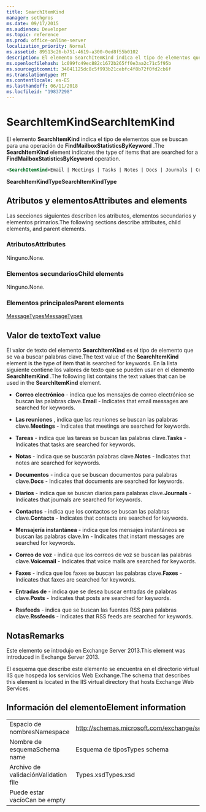 ```yaml
---
title: SearchItemKind
manager: sethgros
ms.date: 09/17/2015
ms.audience: Developer
ms.topic: reference
ms.prod: office-online-server
localization_priority: Normal
ms.assetid: 89513c26-b751-4619-a300-0ed8f55b0102
description: El elemento SearchItemKind indica el tipo de elementos que se buscan para una operación de FindMailboxStatisticsByKeyword.
ms.openlocfilehash: 1c099fc49ec882c1672b265ff0e3aa2c71c5f95b
ms.sourcegitcommit: 34041125dc8c5f993b21cebfc4f8b72f0fd2cb6f
ms.translationtype: MT
ms.contentlocale: es-ES
ms.lasthandoff: 06/11/2018
ms.locfileid: "19837298"
---
```

# <a name="searchitemkind"></a><span data-ttu-id="bcdfc-103">SearchItemKind</span><span class="sxs-lookup"><span data-stu-id="bcdfc-103">SearchItemKind</span></span>

<span data-ttu-id="bcdfc-104">El elemento **SearchItemKind** indica el tipo de elementos que se buscan para una operación de **FindMailboxStatisticsByKeyword** .</span><span class="sxs-lookup"><span data-stu-id="bcdfc-104">The **SearchItemKind** element indicates the type of items that are searched for a **FindMailboxStatisticsByKeyword** operation.</span></span> 
  
```XML
<SearchItemKind>Email | Meetings | Tasks | Notes | Docs | Journals | Contacts | Im | Voicemail | Faxes | Posts | Rssfeeds</SearchItemKind>
```

 <span data-ttu-id="bcdfc-105">**SearchItemKindType**</span><span class="sxs-lookup"><span data-stu-id="bcdfc-105">**SearchItemKindType**</span></span>
## <a name="attributes-and-elements"></a><span data-ttu-id="bcdfc-106">Atributos y elementos</span><span class="sxs-lookup"><span data-stu-id="bcdfc-106">Attributes and elements</span></span>

<span data-ttu-id="bcdfc-107">Las secciones siguientes describen los atributos, elementos secundarios y elementos primarios.</span><span class="sxs-lookup"><span data-stu-id="bcdfc-107">The following sections describe attributes, child elements, and parent elements.</span></span>
  
### <a name="attributes"></a><span data-ttu-id="bcdfc-108">Atributos</span><span class="sxs-lookup"><span data-stu-id="bcdfc-108">Attributes</span></span>

<span data-ttu-id="bcdfc-109">Ninguno.</span><span class="sxs-lookup"><span data-stu-id="bcdfc-109">None.</span></span>
  
### <a name="child-elements"></a><span data-ttu-id="bcdfc-110">Elementos secundarios</span><span class="sxs-lookup"><span data-stu-id="bcdfc-110">Child elements</span></span>

<span data-ttu-id="bcdfc-111">Ninguno.</span><span class="sxs-lookup"><span data-stu-id="bcdfc-111">None.</span></span>
  
### <a name="parent-elements"></a><span data-ttu-id="bcdfc-112">Elementos principales</span><span class="sxs-lookup"><span data-stu-id="bcdfc-112">Parent elements</span></span>

[<span data-ttu-id="bcdfc-113">MessageTypes</span><span class="sxs-lookup"><span data-stu-id="bcdfc-113">MessageTypes</span></span>](messagetypes.md)
  
## <a name="text-value"></a><span data-ttu-id="bcdfc-114">Valor de texto</span><span class="sxs-lookup"><span data-stu-id="bcdfc-114">Text value</span></span>

<span data-ttu-id="bcdfc-115">El valor de texto del elemento **SearchItemKind** es el tipo de elemento que se va a buscar palabras clave.</span><span class="sxs-lookup"><span data-stu-id="bcdfc-115">The text value of the **SearchItemKind** element is the type of item that is searched for keywords.</span></span> <span data-ttu-id="bcdfc-116">En la lista siguiente contiene los valores de texto que se pueden usar en el elemento **SearchItemKind** .</span><span class="sxs-lookup"><span data-stu-id="bcdfc-116">The following list contains the text values that can be used in the **SearchItemKind** element.</span></span> 
  
- <span data-ttu-id="bcdfc-117">**Correo electrónico** - indica que los mensajes de correo electrónico se buscan las palabras clave.</span><span class="sxs-lookup"><span data-stu-id="bcdfc-117">**Email** - Indicates that email messages are searched for keywords.</span></span> 
    
- <span data-ttu-id="bcdfc-118">**Las reuniones** , indica que las reuniones se buscan las palabras clave.</span><span class="sxs-lookup"><span data-stu-id="bcdfc-118">**Meetings** - Indicates that meetings are searched for keywords.</span></span> 
    
- <span data-ttu-id="bcdfc-119">**Tareas** - indica que las tareas se buscan las palabras clave.</span><span class="sxs-lookup"><span data-stu-id="bcdfc-119">**Tasks** - Indicates that tasks are searched for keywords.</span></span> 
    
- <span data-ttu-id="bcdfc-120">**Notas** - indica que se buscarán palabras clave.</span><span class="sxs-lookup"><span data-stu-id="bcdfc-120">**Notes** - Indicates that notes are searched for keywords.</span></span> 
    
- <span data-ttu-id="bcdfc-121">**Documentos** - indica que se buscan documentos para palabras clave.</span><span class="sxs-lookup"><span data-stu-id="bcdfc-121">**Docs** - Indicates that documents are searched for keywords.</span></span> 
    
- <span data-ttu-id="bcdfc-122">**Diarios** - indica que se buscan diarios para palabras clave.</span><span class="sxs-lookup"><span data-stu-id="bcdfc-122">**Journals** - Indicates that journals are searched for keywords.</span></span> 
    
- <span data-ttu-id="bcdfc-123">**Contactos** - indica que los contactos se buscan las palabras clave.</span><span class="sxs-lookup"><span data-stu-id="bcdfc-123">**Contacts** - Indicates that contacts are searched for keywords.</span></span> 
    
- <span data-ttu-id="bcdfc-124">**Mensajería instantánea** - indica que los mensajes instantáneos se buscan las palabras clave.</span><span class="sxs-lookup"><span data-stu-id="bcdfc-124">**Im** - Indicates that instant messages are searched for keywords.</span></span> 
    
- <span data-ttu-id="bcdfc-125">**Correo de voz** - indica que los correos de voz se buscan las palabras clave.</span><span class="sxs-lookup"><span data-stu-id="bcdfc-125">**Voicemail** - Indicates that voice mails are searched for keywords.</span></span> 
    
- <span data-ttu-id="bcdfc-126">**Faxes** - indica que los faxes se buscan las palabras clave.</span><span class="sxs-lookup"><span data-stu-id="bcdfc-126">**Faxes** - Indicates that faxes are searched for keywords.</span></span> 
    
- <span data-ttu-id="bcdfc-127">**Entradas de** - indica que se desea buscar entradas de palabras clave.</span><span class="sxs-lookup"><span data-stu-id="bcdfc-127">**Posts** - Indicates that posts are searched for keywords.</span></span> 
    
- <span data-ttu-id="bcdfc-128">**Rssfeeds** - indica que se buscan las fuentes RSS para palabras clave.</span><span class="sxs-lookup"><span data-stu-id="bcdfc-128">**Rssfeeds** - Indicates that RSS feeds are searched for keywords.</span></span> 
    
## <a name="remarks"></a><span data-ttu-id="bcdfc-129">Notas</span><span class="sxs-lookup"><span data-stu-id="bcdfc-129">Remarks</span></span>

<span data-ttu-id="bcdfc-130">Este elemento se introdujo en Exchange Server 2013.</span><span class="sxs-lookup"><span data-stu-id="bcdfc-130">This element was introduced in Exchange Server 2013.</span></span>
  
<span data-ttu-id="bcdfc-131">El esquema que describe este elemento se encuentra en el directorio virtual IIS que hospeda los servicios Web Exchange.</span><span class="sxs-lookup"><span data-stu-id="bcdfc-131">The schema that describes this element is located in the IIS virtual directory that hosts Exchange Web Services.</span></span>
  
## <a name="element-information"></a><span data-ttu-id="bcdfc-132">Información del elemento</span><span class="sxs-lookup"><span data-stu-id="bcdfc-132">Element information</span></span>

|||
|:-----|:-----|
|<span data-ttu-id="bcdfc-133">Espacio de nombres</span><span class="sxs-lookup"><span data-stu-id="bcdfc-133">Namespace</span></span>  <br/> |http://schemas.microsoft.com/exchange/services/2006/types  <br/> |
|<span data-ttu-id="bcdfc-134">Nombre de esquema</span><span class="sxs-lookup"><span data-stu-id="bcdfc-134">Schema name</span></span>  <br/> |<span data-ttu-id="bcdfc-135">Esquema de tipos</span><span class="sxs-lookup"><span data-stu-id="bcdfc-135">Types schema</span></span>  <br/> |
|<span data-ttu-id="bcdfc-136">Archivo de validación</span><span class="sxs-lookup"><span data-stu-id="bcdfc-136">Validation file</span></span>  <br/> |<span data-ttu-id="bcdfc-137">Types.xsd</span><span class="sxs-lookup"><span data-stu-id="bcdfc-137">Types.xsd</span></span>  <br/> |
|<span data-ttu-id="bcdfc-138">Puede estar vacío</span><span class="sxs-lookup"><span data-stu-id="bcdfc-138">Can be empty</span></span>  <br/> ||
   

